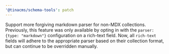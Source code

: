 ```yaml
---
'@tinacms/schema-tools': patch
---
```


Support more forgiving markdown parser for non-MDX collections. Previously, this feature was only available by opting in
with the `parser: {type: "markdown"}` configuration on a rich-text field. Now, all `rich-text` fields will adhere to the
appropriate parser based on their collection format, but can continue to be overridden manually.
